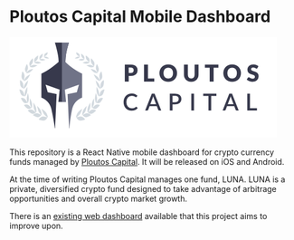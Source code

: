 # Ploutos Capital Mobile Dashboard

![Ploutos Capital logo](./logo.png)

This repository is a React Native mobile dashboard for crypto currency funds managed by [Ploutos Capital](https://ploutos.capital/). It will be released on iOS and Android.

At the time of writing Ploutos Capital manages one fund, LUNA. LUNA is a private, diversified crypto fund designed to take advantage of arbitrage opportunities and overall crypto market growth.

There is an [existing web dashboard](https://ploutos.capital/dashboard/) available that this project aims to improve upon.